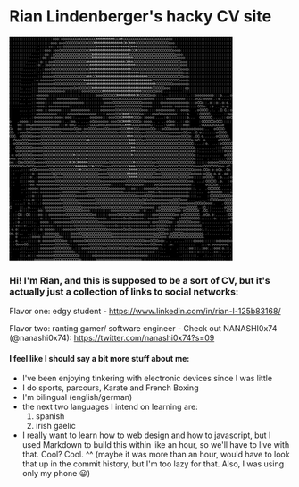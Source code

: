 # Rian Lindenberger's hacky CV site

![ASCII art of a handsome looking software engineer.](/resources/LIIDVcUR_400x400.png)

### Hi! I'm Rian, and this is supposed to be a sort of CV, but it's actually just a collection of links to social networks:

Flavor one: edgy student - <https://www.linkedin.com/in/rian-l-125b83168/>

Flavor two: ranting gamer/ software engineer - Check out NANASHI0x74 (@nanashi0x74): <https://twitter.com/nanashi0x74?s=09>

#### I feel like I should say a bit more stuff about me:
- I've been enjoying tinkering with electronic devices since I was little
- I do sports, parcours, Karate and French Boxing
- I'm bilingual (english/german)
- the next two languages I intend on learning are:
    1. spanish
    2. irish gaelic
- I really want to learn how to web design and how to javascript, but I used Markdown to build this within like an hour, so we'll have to live with that. Cool? Cool. ^^ (maybe it was more than an hour, would have to look that up in the commit history, but I'm too lazy for that. Also, I was using only my phone 😀)
